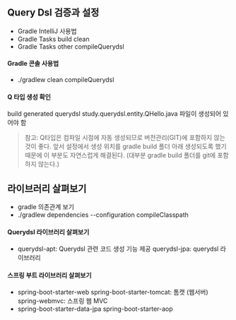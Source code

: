 ## Query Dsl 검증과 설정
- Gradle IntelliJ 사용법 
- Gradle Tasks build clean 
- Gradle Tasks other compileQuerydsl

#### Gradle 콘솔 사용법
- ./gradlew clean compileQuerydsl

#### Q 타입 생성 확인
build generated querydsl
study.querydsl.entity.QHello.java 파일이 생성되어 있어야 함

> 참고: Q타입은 컴파일 시점에 자동 생성되므로 버전관리(GIT)에 포함하지 않는 것이 좋다. 
> 앞서 설정에서 생성 위치를 gradle build 폴더 아래 생성되도록 했기 때문에 이 부분도 자연스럽게 해결된다. (대부분 gradle build 폴더를 git에 포함하지 않는다.)

## 라이브러리 살펴보기
- gradle 의존관계 보기 
- ./gradlew dependencies --configuration compileClasspath
#### Querydsl 라이브러리 살펴보기
- querydsl-apt: Querydsl 관련 코드 생성 기능 제공 querydsl-jpa: querydsl 라이브러리
#### 스프링 부트 라이브러리 살펴보기
- spring-boot-starter-web spring-boot-starter-tomcat: 톰캣 (웹서버) spring-webmvc: 스프링 웹 MVC
- spring-boot-starter-data-jpa spring-boot-starter-aop